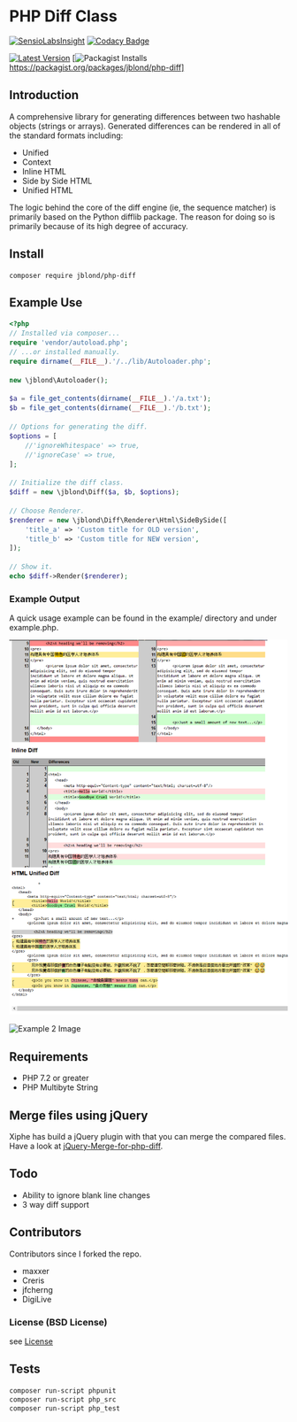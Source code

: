 # PHP Diff Class

[![SensioLabsInsight](https://insight.sensiolabs.com/projects/aa609edb-cdb1-45cf-ad51-afbdab48f6a1/mini.png)](https://insight.sensiolabs.com/projects/aa609edb-cdb1-45cf-ad51-afbdab48f6a1) [![Codacy Badge](https://api.codacy.com/project/badge/Grade/db5f8d57b1234502aeb852afc87e0dfe)](https://www.codacy.com/app/leet31337/php-diff)

[![Latest Version](https://img.shields.io/github/release/JBlond/php-diff.svg?style=flat-square&label=Release)](https://github.com/JBlond/php-diff/releases) [![Packagist Installs](https://badgen.net/packagist/dt/JBlond/php-diff)https://packagist.org/packages/jblond/php-diff]

## Introduction

A comprehensive library for generating differences between
two hashable objects (strings or arrays). Generated differences can be
rendered in all of the standard formats including:
* Unified
* Context
* Inline HTML
* Side by Side HTML
* Unified HTML

The logic behind the core of the diff engine (ie, the sequence matcher)
is primarily based on the Python difflib package. The reason for doing
so is primarily because of its high degree of accuracy.


## Install

```shell
composer require jblond/php-diff
```

## Example Use

```PHP
<?php
// Installed via composer...
require 'vendor/autoload.php';
// ...or installed manually.
require dirname(__FILE__).'/../lib/Autoloader.php';

new \jblond\Autoloader(); 

$a = file_get_contents(dirname(__FILE__).'/a.txt');
$b = file_get_contents(dirname(__FILE__).'/b.txt');

// Options for generating the diff.
$options = [
    //'ignoreWhitespace' => true,
    //'ignoreCase' => true,
];

// Initialize the diff class.
$diff = new \jblond\Diff($a, $b, $options);

// Choose Renderer.
$renderer = new \jblond\Diff\Renderer\Html\SideBySide([
    'title_a' => 'Custom title for OLD version',
    'title_b' => 'Custom title for NEW version',
]);

// Show it.
echo $diff->Render($renderer);
```

### Example Output
A quick usage example can be found in the example/ directory and under
example.php.

![Example Image](readme.png "Example")

![Example 2 Image](readme2.png "Example2")

## Requirements

* PHP 7.2 or greater
* PHP Multibyte String 

## Merge files using jQuery

Xiphe has build a jQuery plugin with that you can merge the compared
files. Have a look at [jQuery-Merge-for-php-diff](https://github.com/Xiphe/jQuery-Merge-for-php-diff).

## Todo

* Ability to ignore blank line changes
* 3 way diff support
 
## Contributors

Contributors since I forked the repo.

* maxxer
* Creris
* jfcherng
* DigiLive

### License (BSD License)

see [License](LICENSE)

## Tests

```shell
composer run-script phpunit
composer run-script php_src
composer run-script php_test
```
